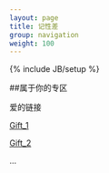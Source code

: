 ```yaml
---
layout: page
title: 记性差 
group: navigation
weight: 100
---
```

{% include JB/setup %}

##属于你的专区

爱的链接

[Gift_1][g1]

[Gift_2][g2]

...

[g1]: ToMyLove
[g2]: love
